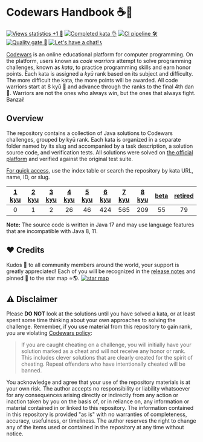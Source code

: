 # Codewars Handbook ☕️🚀

[![Views statistics +1 👀](https://img.shields.io/badge/dynamic/xml?color=success&label=views&query=//*[name()=%27text%27][3]&url=https://hits.seeyoufarm.com/api/count/incr/badge.svg?url=https%3A%2F%2Fgithub.com%2FParanoidUser%2Fcodewars-handbook)](https://hits.seeyoufarm.com/api/count/graph/dailyhits.svg?url=https://github.com/ParanoidUser/codewars-handbook)
[![Completed kata 👌](https://img.shields.io/badge/completed%20kata-69.0%25-red.svg)](https://www.codewars.com/kata/search/java?xids=completed)
[![CI pipeline 🛠](https://img.shields.io/github/actions/workflow/status/ParanoidUser/codewars-handbook/build.yml?branch=main)](https://github.com/ParanoidUser/codewars-handbook/actions/workflows/build.yml)
[![Quality gate 🔎](https://img.shields.io/sonar/alert_status/codewars-handbook?server=https%3A%2F%2Fsonarcloud.io)](https://sonarcloud.io/dashboard?id=codewars-handbook)
[![Let's have a chat! 📞](https://img.shields.io/gitter/room/ParanoidUser/codewars-handbook?color=49c39e)](https://gitter.im/ParanoidUser/codewars-handbook)

[Codewars](https://www.codewars.com) is an online educational platform for computer programming.
On the platform, users known as *code warriors* attempt to solve programming challenges, known as
*kata*, to practice programming skills and earn honor points. Each kata is assigned a *kyū* rank
based on its subject and difficulty. The more difficult the kata, the more points will be awarded.
All code warriors start at 8 kyū 👘 and advance through the ranks to the final 4th dan 🥋.
Warriors are not the ones who always win, but the ones that always fight. Banzai!

## Overview

The repository contains a collection of Java solutions to Codewars challenges, grouped by kyū rank.
Each kata is organized in a separate folder named by its slug and accompanied by a task description,
a solution source code, and verification tests. All solutions were solved
on [the official platform](https://www.codewars.com) and verified against the original test suite.

<ins>For quick access</ins>, use the index table or search the repository by kata URL, name, ID, or
slug.

| [1 kyu](/kata/1-kyu/index.md) | [2 kyu](/kata/2-kyu/index.md) | [3 kyu](/kata/3-kyu/index.md) | [4 kyu](/kata/4-kyu/index.md) | [5 kyu](/kata/5-kyu/index.md) | [6 kyu](/kata/6-kyu/index.md) | [7 kyu](/kata/7-kyu/index.md) | [8 kyu](/kata/8-kyu/index.md) | [beta](/kata/beta/index.md) | [retired](/kata/retired/index.md) |
|:-----------------------------:|:-----------------------------:|:-----------------------------:|:-----------------------------:|:-----------------------------:|:-----------------------------:|:-----------------------------:|:-----------------------------:|:---------------------------:|:---------------------------------:|
| 0 | 1 | 2 | 26 | 46 | 424 | 565 | 209 | 55 | 79 |

**Note:** The source code is written in Java 17 and may use language features that are incompatible
with Java 8, 11.

## ❤️ Credits

Kudos 🙌 to all community members around the world, your support is greatly appreciated! Each of you
will be recognized in
the [release notes](https://github.com/ParanoidUser/codewars-handbook/releases) and pinned 📌 to
the star map ⭐🌎.
[![star map](https://user-images.githubusercontent.com/5120290/222739084-d6d90f05-f07d-40aa-adfe-8acfb3858a95.png)](https://www.fla-shop.com/visited-countries/?st=BO%2CBR%2CBY%2CCA%2CCN%2CCO%2CEE%2CEG%2CES%2CFR%2CGB%2CGE%2CID%2CIN%2CJP%2CKE%2CLK%2CNG%2CPL%2CPT%2CRU%2CTH%2CTR%2CTW%2CUA%2CUS%2CVN&vc=6699cc&uc=e8e8e8&hc=40bfa6&bc=ffffff&ss=on)

## ⚠️ Disclaimer

Please **DO NOT** look at the solutions until you have solved a kata, or at least spent some time
thinking about your own approaches to solving the challenge. Remember, if you use material from this
repository to gain rank, you are
violating [Codewars policy](https://docs.codewars.com/community/rules/#policy):
> If you are caught cheating on a challenge, you will initially have your solution marked as a cheat
> and will not receive any honor or rank. This includes clever solutions that are clearly created
> for the spirit of cheating. Repeat offenders who have intentionally cheated will be banned.

You acknowledge and agree that your use of the repository materials is at your own risk. The author
accepts no responsibility or liability whatsoever for any consequences arising directly or
indirectly from any action or inaction taken by you on the basis of, or in reliance on, any
information or material contained in or linked to this repository. The information contained in this
repository is provided "as is" with no warranties of completeness, accuracy, usefulness, or
timeliness. The author reserves the right to change any of the items used or contained in the
repository at any time without notice.